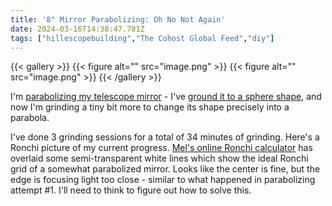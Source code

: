 ```yaml
---
title: '8" Mirror Parabolizing: Oh No Not Again'
date: 2024-03-16T14:38:47.781Z
tags: ["hillescopebuilding","The Cohost Global Feed","diy"]
---
```

{{< gallery >}}
{{< figure alt="" src="image.png" >}}
{{< figure alt="" src="image.png" >}}
{{< /gallery >}}

I'm [parabolizing my telescope mirror](https://cohost.org/hillexed/post/5104400-8-mirror-grinding) - I've [ground it to a sphere shape](https://cohost.org/hillexed/post/4995398-8-mirror-grinding), and now I'm grinding a tiny bit more to change its shape precisely into a parabola.

I've done 3 grinding sessions for a total of 34 minutes of grinding. Here's a Ronchi picture of my current progress. [Mel's online Ronchi calculator](https://www.bbastrodesigns.com/ronchi.html) has overlaid some semi-transparent white lines which show the ideal Ronchi grid of a somewhat parabolized mirror. Looks like the center is fine, but the edge is focusing light too close - similar to what happened in parabolizing attempt #1. I'll need to think to figure out how to solve this.

